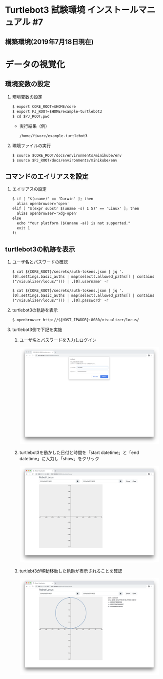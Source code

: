 # Turtlebot3 試験環境 インストールマニュアル #7


## 構築環境(2019年7月18日現在)


# データの視覚化

## 環境変数の設定
1. 環境変数の設定

    ```
    $ export CORE_ROOT=$HOME/core
    $ export PJ_ROOT=$HOME/example-turtlebot3
    $ cd $PJ_ROOT;pwd
    ```

    - 実行結果（例）

        ```
        /home/fiware/example-turtlebot3
        ```

1. 環境ファイルの実行

    ```
    $ source $CORE_ROOT/docs/environments/minikube/env
    $ source $PJ_ROOT/docs/environments/minikube/env
    ```

## コマンドのエイリアスを設定
1. エイリアスの設定

    ```
    $ if [ "$(uname)" == 'Darwin' ]; then
      alias openbrowser='open'
    elif [ "$(expr substr $(uname -s) 1 5)" == 'Linux' ]; then
      alias openbrowser='xdg-open'
    else
      echo "Your platform ($(uname -a)) is not supported."
      exit 1
    fi
    ```

## turtlebot3の軌跡を表示

1. ユーザ名とパスワードの確認

    ```
    $ cat ${CORE_ROOT}/secrets/auth-tokens.json | jq '.[0].settings.basic_auths | map(select(.allowed_paths[] | contains ("/visualizer/locus/"))) | .[0].username' -r
    ```

    ```
    $ cat ${CORE_ROOT}/secrets/auth-tokens.json | jq '.[0].settings.basic_auths | map(select(.allowed_paths[] | contains ("/visualizer/locus/"))) | .[0].password' -r
    ```

1. turtlebot3の軌跡を表示

    ```
    $ openbrowser http://${HOST_IPADDR}:8080/visualizer/locus/
    ```

1. turtlebot3側で下記を実施

    1. ユーザ名とパスワードを入力しログイン

        ![visualizer001](images/visualizer/visualizer001.png)

    1. turtlebot3を動かした日付と時間を「start datetime」と「end datetime」に入力し「show」をクリック

        ![visualizer002](images/visualizer/visualizer002.png)

    1. turtlebt3が移動移動した軌跡が表示されることを確認

        ![visualizer003](images/visualizer/visualizer003.png)
